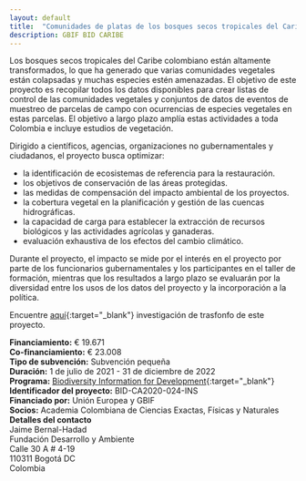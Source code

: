 ```yaml
---
layout: default
title:  "Comunidades de platas de los bosques secos tropicales del Caribe colombiano"
description: GBIF BID CARIBE
---
```

Los bosques secos tropicales del Caribe colombiano están altamente transformados, lo que ha generado que varias comunidades vegetales están colapsadas y muchas especies estén amenazadas. El objetivo de este proyecto es recopilar todos los datos disponibles para crear listas de control de las comunidades vegetales y conjuntos de datos de eventos de muestreo de parcelas de campo con ocurrencias de especies vegetales en estas parcelas. El objetivo a largo plazo amplía estas actividades a toda Colombia e incluye estudios de vegetación.

Dirigido a científicos, agencias, organizaciones no gubernamentales y ciudadanos, el proyecto busca optimizar:

- la identificación de ecosistemas de referencia para la restauración.
- los objetivos de conservación de las áreas protegidas.
- las medidas de compensación del impacto ambiental de los proyectos.
- la cobertura vegetal en la planificación y gestión de las cuencas hidrográficas.
- la capacidad de carga para establecer la extracción de recursos biológicos y las actividades agrícolas y ganaderas.
- evaluación exhaustiva de los efectos del cambio climático.

Durante el proyecto, el impacto se mide por el interés en el proyecto por parte de los funcionarios gubernamentales y los participantes en el taller de formación, mientras que los resultados a largo plazo se evaluarán por la diversidad entre los usos de los datos del proyecto y la incorporación a la política.  

Encuentre [aquí](https://www.researchgate.net/project/Vegetation-Ecology-of-Colombia-Ecologia-de-la-vegetacion-de-Colombia-2){:target="_blank"} investigación de trasfonfo de este proyecto.

**Financiamiento:** € 19.671  
**Co-financiamiento:** € 23.008  
**Tipo de subvención:** Subvención pequeña  
**Duración:** 1 de julio de 2021 - 31 de diciembre de 2022  
**Programa:** [Biodiversity Information for Development](https://www.gbif.org/es/programme/82243){:target="_blank"}  
**Identificador del proyecto:** BID-CA2020-024-INS  
**Financiado por:** Unión Europea y GBIF  
**Socios:** Academia Colombiana de Ciencias Exactas, Físicas y Naturales  
**Detalles del contacto**  
Jaime Bernal-Hadad  
Fundación Desarrollo y Ambiente  
Calle 30 A # 4-19  
110311 Bogotá DC  
Colombia

